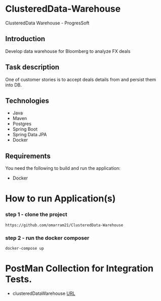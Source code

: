 # ClusteredData-Warehouse
ClusteredData Warehouse  - ProgresSoft

## Introduction
Develop data warehouse for Bloomberg to analyze FX deals

## Task description
One of customer stories is to accept deals details from and persist them into DB.

## Technologies
- Java
- Maven
- Postgres
- Spring Boot
- Spring Data JPA
- Docker

## Requirements
You need the following to build and run the application:
- Docker

# How to run Application(s)
### step 1 - clone the project
```text
https://github.com/omarram21/ClusteredData-Warehouse
```
### step 2 - run the docker composer
```text
docker-compose up
```

# PostMan Collection for Integration Tests.
- clusteredDataWarehouse [URL](https://drive.google.com/file/d/1sOgBxx1sDbRAWcS6uzMNI7zJXMJuWCji/view?usp=sharing)


